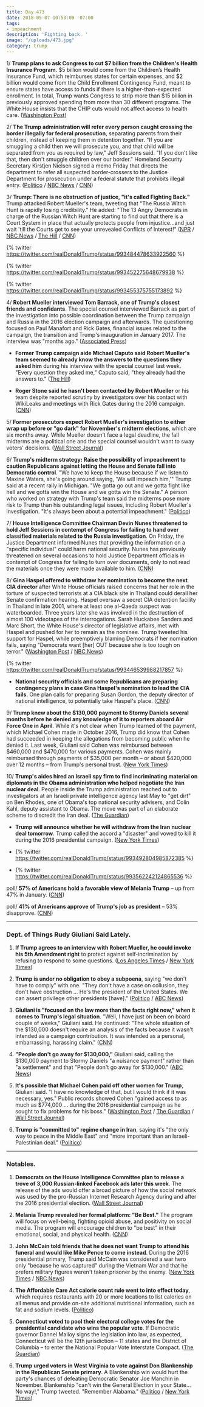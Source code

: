 ```yaml
---
title: Day 473
date: 2018-05-07 10:53:00 -07:00
tags:
- impeachment
description: 'Fighting back. '
image: "/uploads/473.jpg"
category: trump
---
```


1/ **Trump plans to ask Congress to cut $7 billion from the Children's Health Insurance Program**. $5 billion would come from the Children’s Health Insurance Fund, which reimburses states for certain expenses, and $2 billion would come from the Child Enrollment Contingency Fund, meant to ensure states have access to funds if there is a higher-than-expected enrollment. In total, Trump wants Congress to strip more than $15 billion in previously approved spending from more than 30 different programs. The White House insists that the CHIP cuts would not affect access to health care. ([Washington Post](https://www.washingtonpost.com/business/economy/trump-calls-on-congress-to-pull-back-15-billion-in-spending-including-on-childrens-health-insurance-program/2018/05/07/9427de18-5216-11e8-a551-5b648abe29ef_story.html))

2/ **The Trump administration will refer every person caught crossing the border illegally for federal prosecution**, separating parents from their children, instead of keeping them in detention together. "If you are smuggling a child then we will prosecute you, and that child will be separated from you as required by law," Jeff Sessions said. "If you don't like that, then don't smuggle children over our border." Homeland Security Secretary Kirstjen Nielsen signed a memo Friday that directs the department to refer all suspected border-crossers to the Justice Department for prosecution under a federal statute that prohibits illegal entry. ([Politico](https://www.politico.com/story/2018/05/07/trump-administration-family-separation-border-519220) / [NBC News](https://www.nbcnews.com/politics/justice-department/sessions-parents-children-entering-us-illegally-will-be-separated-n872081) / [CNN](https://www.cnn.com/2018/05/07/politics/illegal-immigration-border-prosecutions-families-separated/index.html))

3/ **Trump: There is no obstruction of justice, "it's called Fighting Back."** Trump attacked Robert Mueller's team, tweeting that "The Russia Witch Hunt is rapidly losing credibility." He added: "The 13 Angry Democrats in charge of the Russian Witch Hunt are starting to find out that there is a Court System in place that actually protects people from injustice...and just wait 'till the Courts get to see your unrevealed Conflicts of Interest!" ([NPR](https://www.npr.org/2018/05/07/609075342/white-house-leans-into-mueller-attacks-betting-on-favorable-political-landscape) / [NBC News](https://www.nbcnews.com/politics/donald-trump/trump-slams-mueller-russia-probe-accuses-team-having-unrevealed-conflicts-n871866) / [The Hill](http://thehill.com/homenews/administration/386474-trump-im-not-obstructing-justice-im-fighting-back) / [CNN](https://www.cnn.com/2018/05/07/politics/donald-trump-russia-investigation-obstruction/index.html))

{% twitter https://twitter.com/realDonaldTrump/status/993484478633922560 %}

{% twitter https://twitter.com/realDonaldTrump/status/993452275648679938 %}

{% twitter https://twitter.com/realDonaldTrump/status/993455375755173892 %}

4/ **Robert Mueller interviewed Tom Barrack, one of Trump's closest friends and confidants**. The special counsel interviewed Barrack as part of the investigation into possible coordination between the Trump campaign and Russia in the 2016 election campaign and afterwards. The questioning focused on Paul Manafort and Rick Gates, financial issues related to the campaign, the transition and Trump's inauguration in January 2017. The interview was "months ago." ([Associated Press](https://apnews.com/6dd33b4234634079821e5825f112e85b))

* **Former Trump campaign aide Michael Caputo said Robert Mueller's team seemed to already know the answers to the questions they asked him** during his interview with the special counsel last week. "Every question they asked me," Caputo said, "they already had the answers to." ([The Hill](http://thehill.com/homenews/administration/386479-ex-trump-aide-on-mueller-interview-every-question-they-asked-they))

* **Roger Stone said he hasn't been contacted by Robert Mueller** or his team despite reported scrutiny by investigators over his contact with WikiLeaks and meetings with Rick Gates during the 2016 campaign. ([CNN](https://www.cnn.com/2018/05/07/politics/roger-stone-not-contacted-special-counsel-cnntv/index.html))

5/ **Former prosecutors expect Robert Mueller's investigation to either wrap up before or "go dark" for November's midterm elections**, which are six months away. While Mueller doesn't face a legal deadline, the fall midterms are a political one and the special counsel wouldn't want to sway voters' decisions. ([Wall Street Journal](https://www.wsj.com/articles/mueller-probe-might-have-go-dark-for-midterm-election-1525604400))

6/ **Trump's midterm strategy: Raise the possibility of impeachment to caution Republicans against letting the House and Senate fall into Democratic control**. "We have to keep the House because if we listen to Maxine Waters, she's going around saying, 'We will impeach him,'" Trump said at a recent rally in Michigan. "We gotta go out and we gotta fight like hell and we gotta win the House and we gotta win the Senate." A person who worked on strategy with Trump's team said the midterms pose more risk to Trump than his outstanding legal issues, including Robert Mueller's investigation. "It's always been about a potential impeachment." ([Politico](https://www.politico.com/story/2018/05/06/trump-midterms-republicans-presidency-571550))

7/ **House Intelligence Committee Chairman Devin Nunes threatened to hold Jeff Sessions in contempt of Congress for failing to hand over classified materials related to the Russia investigation**. On Friday, the Justice Department informed Nunes that providing the information on a "specific individual" could harm national security. Nunes has previously threatened on several occasions to hold Justice Department officials in contempt of Congress for failing to turn over documents, only to not read the materials once they were made available to him. ([CNN](https://www.cnn.com/2018/05/06/politics/devin-nunes-sessions-contempt/index.html))

8/ **Gina Haspel offered to withdraw her nomination to become the next CIA director** after White House officials raised concerns that her role in the torture of suspected terrorists at a CIA black site in Thailand could derail her Senate confirmation hearing. Haspel oversaw a secret CIA detention facility in Thailand in late 2001, where at least one al-Qaeda suspect was waterboarded. Three years later she was involved in the destruction of almost 100 videotapes of the interrogations. Sarah Huckabee Sanders and Marc Short, the White House's director of legislative affairs, met with Haspel and pushed for her to remain as the nominee. Trump tweeted his support for Haspel, while preemptively blaming Democrats if her nomination fails, saying "Democrats want \[her\] OUT because she is too tough on terror." ([Washington Post](https://www.washingtonpost.com/politics/gina-haspel-nominee-to-head-cia-sought-to-withdraw-over-questions-about-her-role-in-agency-interrogation-program/2018/05/06/eaa9b990-50dc-11e8-af46-b1d6dc0d9bfe_story.html) / [NBC News](https://www.nbcnews.com/politics/politics-news/gina-haspel-considered-withdrawing-cia-nominee-sources-say-n871771))

{% twitter https://twitter.com/realDonaldTrump/status/993446539988217857 %}

* **National security officials and some Republicans are preparing contingency plans in case Gina Haspel's nomination to lead the CIA fails**. One plan calls for preparing Susan Gordon, the deputy director of national intelligence, to potentially take Haspel's place. ([CNN](https://www.cnn.com/2018/05/07/politics/haspel-nomination-contingency-plan/index.html))

9/ **Trump knew about the $130,000 payment to Stormy Daniels several months before he denied any knowledge of it to reporters aboard Air Force One in April**. While it's not clear when Trump learned of the payment, which Michael Cohen made in October 2016, Trump did know that Cohen had succeeded in keeping the allegations from becoming public when he denied it. Last week, Giuliani said Cohen was reimbursed between $460,000 and $470,000 for various payments. Cohen was mainly reimbursed through payments of $35,000 per month – or about $420,000 over 12 months – from Trump's personal trust. ([New York Times](https://www.nytimes.com/2018/05/04/us/politics/trump-hush-payment-stormy-daniels.html))

10/ **Trump's aides hired an Israeli spy firm to find incriminating material on diplomats in the Obama administration who helped negotiate the Iran nuclear deal**. People inside the Trump administration reached out to investigators at an Israeli private intelligence agency last May to "get dirt" on Ben Rhodes, one of Obama's top national security advisers, and Colin Kahl, deputy assistant to Obama. The move was part of an elaborate scheme to discredit the Iran deal. ([The Guardian](https://www.theguardian.com/uk-news/2018/may/05/trump-team-hired-spy-firm-dirty-ops-iran-nuclear-deal))

* **Trump will announce whether he will withdraw from the Iran nuclear deal tomorrow**. Trump called the accord a "disaster" and vowed to kill it during the 2016 presidential campaign. ([New York Times](https://www.nytimes.com/2018/05/07/us/politics/trump-announce-withdraw-us-iran-deal.html))

* {% twitter https://twitter.com/realDonaldTrump/status/993492804985872385 %}

* {% twitter https://twitter.com/realDonaldTrump/status/993562242124865536 %}

poll/ **57% of Americans hold a favorable view of Melania Trump** – up from 47% in January. ([CNN](https://www.cnn.com/2018/05/07/politics/melania-new-cnn-poll/index.html))

poll/ **41% of Americans approve of Trump's job as president** – 53% disapprove. ([CNN](https://www.cnn.com/2018/05/07/politics/cnn-poll-trump-steady-right-direction-rises/index.html))

---

### Dept. of Things Rudy Giuliani Said Lately.

1. **If Trump agrees to an interview with Robert Mueller, he could invoke his 5th Amendment right** to protect against self-incrimination by refusing to respond to some questions. ([Los Angeles Times](http://www.latimes.com/politics/la-na-pol-giuliani-trump-20180506-story.html) / [New York Times](https://www.nytimes.com/2018/05/06/us/politics/giuliani-says-trump-would-not-have-to-comply-with-mueller-subpoena.html))

2. **Trump is under no obligation to obey a subpoena**, saying "we don't have to comply" with one. "They don't have a case on collusion, they don't have obstruction ... He's the president of the United States. We can assert privilege other presidents \[have\]." ([Politico](https://www.politico.com/story/2018/05/06/giuliani-trump-mueller-subpoena-570883) / [ABC News](https://abcnews.go.com/Politics/trump-lawyer-rudy-giuliani-rule-president-amendment-russia/story?id=54962255))

3. **Giuliani is "focused on the law more than the facts right now," when it comes to Trump's legal situation**. "Well, I have just on been on board couple of weeks," Giuliani said. He continued: "The whole situation of the $130,000 doesn't require an analysis of the facts because it wasn't intended as a campaign contribution. It was intended as a personal, embarrassing, harassing claim." ([CNN](https://www.cnn.com/2018/05/06/politics/giuliani-trump-russia-stormy-daniels/index.html))

4. **"People don't go away for $130,000,"** Giuliani said, calling the $130,000 payment to Stormy Daniels "a nuisance payment" rather than "a settlement" and that "People don't go away for $130,000." ([ABC News](https://abcnews.go.com/Politics/people-dont-130000-trump-lawyer-rudy-giuliani-stormy/story?id=54969365))

5. **It's possible that Michael Cohen paid off other women for Trump**, Giuliani said. "I have no knowledge of that, but I would think if it was necessary, yes." Public records showed Cohen "gained access to as much as $774,000 … during the 2016 presidential campaign as he sought to fix problems for his boss." ([Washington Post](https://www.washingtonpost.com/news/post-nation/wp/2018/05/06/giuliani-it-is-possible-michael-cohen-paid-off-other-women-for-trump/) / [The Guardian](https://www.theguardian.com/us-news/2018/may/06/stormy-daniels-donald-trump-rudy-giuliani-interview) / [Wall Street Journal](https://www.wsj.com/articles/u-s-probes-cohen-over-cash-he-built-up-during-campaign-1525478682))

6. **Trump is "committed to" regime change in Iran**, saying it's "the only way to peace in the Middle East" and "more important than an Israeli-Palestinian deal." ([Politico](https://www.politico.com/story/2018/05/05/giuliani-trump-iran-regime-change-570744))

---

### Notables.

1. **Democrats on the House Intelligence Committee plan to release a trove of 3,000 Russian-linked Facebook ads later this week**. The release of the ads would offer a broad picture of how the social network was used by the pro-Russian Internet Research Agency during and after the 2016 presidential election. ([Wall Street Journal](https://www.wsj.com/articles/house-democrats-plan-to-release-3-000-russian-linked-facebook-ads-1525650705))

2. **Melania Trump revealed her formal platform: "Be Best."** The program will focus on well-being, fighting opioid abuse, and positivity on social media. The program will encourage children to "be best" in their emotional, social, and physical health. ([CNN](https://www.cnn.com/2018/05/07/politics/melania-trump-unveils-platform-be-best/index.html))

3. **John McCain told friends that he does not want Trump to attend his funeral and would like Mike Pence to come instead**. During the 2016 presidential primary, Trump said McCain was considered a war hero only "because he was captured" during the Vietnam War and that he prefers military figures weren't taken prisoner by the enemy. ([New York Times](https://www.nytimes.com/2018/05/05/us/politics/john-mccain-arizona.html) / [NBC News](https://www.nbcnews.com/politics/congress/mccain-doesn-t-want-trump-funeral-friends-tell-white-house-n871641))

4. **The Affordable Care Act calorie count rule went to into effect today**, which requires restaurants with 20 or more locations to list calories on all menus and provide on-site additional nutritional information, such as fat and sodium levels. ([Politico](https://www.politico.com/story/2018/05/07/fdacalories-food-labels-obama-trump-517191))

5. **Connecticut voted to pool their electoral college votes for the presidential candidate who wins the popular vote**. If Democratic governor Dannel Malloy signs the legislation into law, as expected, Connecticut will be the 12th jurisdiction – 11 states and the District of Columbia – to enter the National Popular Vote Interstate Compact. ([The Guardian](https://www.theguardian.com/us-news/2018/may/06/connecticut-states-pool-electoral-college-popular-votes-trump-clinton))

6. **Trump urged voters in West Virginia to vote against Don Blankenship in the Republican Senate primary**. A Blankenship win would hurt the party's chances of defeating Democratic Senator Joe Manchin in November. Blankenship "can't win the General Election in your State…No way!," Trump tweeted. "Remember Alabama." ([Politico](https://www.politico.com/story/2018/05/05/blankenship-polls-west-virginia-senate-primary-570752) / [New York Times](https://www.nytimes.com/2018/05/07/us/politics/don-blankenship-trump-west-virginia.html))